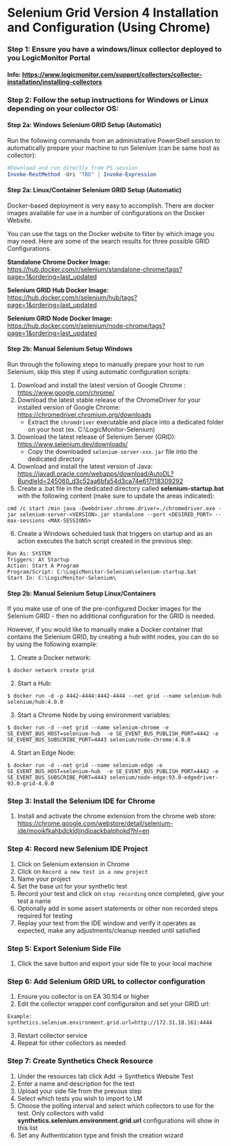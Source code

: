 # Selenium Grid Version 4 Installation and Configuration (Using Chrome)

### Step 1: Ensure you have a windows/linux collector deployed to you LogicMonitor Portal

#### Info: https://www.logicmonitor.com/support/collectors/collector-installation/installing-collectors

### Step 2: Follow the setup instructions for Windows or Linux depending on your collector OS:

#### Step 2a: Windows Selenium GRID Setup (Automatic)

Run the following commands from an administrative PowerShell session to automatically prepare your machine to run Selenium (can be same host as collector):

```powershell
#Download and run directly from PS session
Invoke-RestMethod -Uri "TBD" | Invoke-Expression
```

#### Step 2a: Linux/Container Selenium GRID Setup (Automatic)

Docker-based deployment is very easy to accomplish. There are docker images available for use in a number of configurations on the Docker Website.

You can use the tags on the Docker website to filter by which image you may need. Here are some of the search results for three possible GRID Configurations.

**Standalone Chrome Docker Image:**
https://hub.docker.com/r/selenium/standalone-chrome/tags?page=1&ordering=last_updated

**Selenium GRID Hub Docker Image:**
https://hub.docker.com/r/selenium/hub/tags?page=1&ordering=last_updated

**Selenium GRID Node Docker Image:**
https://hub.docker.com/r/selenium/node-chrome/tags?page=1&ordering=last_updated

#### Step 2b: Manual Selenium Setup Windows

Run through the following steps to manually prepare your host to run Selenium, skip this step if using automatic configuration scripts:

1.  Download and install the latest version of Google Chrome : https://www.google.com/chrome/
2.  Download the latest stable release of the ChromeDriver for your installed version of Google Chrome: https://chromedriver.chromium.org/downloads
    - Extract the `chromdriver` executable and place into a dedicated folder on your host (ex. C:\LogicMonitor-Selenium)
3.  Download the latest release of Selenium Server (GRID): https://www.selenium.dev/downloads/
    - Copy the downloaded `selenium-server-xxx.jar` file into the dedicated directory
4.  Download and install the latest version of Java: https://javadl.oracle.com/webapps/download/AutoDL?BundleId=245060_d3c52aa6bfa54d3ca74e617f18309292
5.  Create a .bat file in the dedicated directory called **selenium-startup.bat** with the following content (make sure to update the areas indicated):

```
cmd /c start /min java -Dwebdriver.chrome.driver=./chromedriver.exe -jar selenium-server-<VERSION>.jar standalone --port <DESIRED_PORT> --max-sessions <MAX-SESSIONS>
```

6. Create a Windows scheduled task that triggers on startup and as an action executes the batch script created in the previous step:

```
Run As: SYSTEM
Triggers: At Startup
Action: Start A Program
Program/Script: C:\LogicMonitor-Selenium\selenium-startup.bat
Start In: C:\LogicMonitor-Selenium\
```

#### Step 2b: Manual Selenium Setup Linux/Containers

If you make use of one of the pre-configured Docker images for the Selenium GRID - then no additional configuration for the GRID is needed.

However, if you would like to manually make a Docker container that contains the Selenium GRID, by creating a hub witht nodes, you can do so by using the following example:

1. Create a Docker network:

```
$ docker network create grid
```

2. Start a Hub:

```
$ docker run -d -p 4442-4444:4442-4444 --net grid --name selenium-hub selenium/hub:4.0.0
```

3. Start a Chrome Node by using environment variables:

```
$ docker run -d --net grid --name selenium-chrome -e SE_EVENT_BUS_HOST=selenium-hub  -e SE_EVENT_BUS_PUBLISH_PORT=4442 -e SE_EVENT_BUS_SUBSCRIBE_PORT=4443 selenium/node-chrome:4.0.0
```

4. Start an Edge Node:

```
$ docker run -d --net grid --name selenium-edge -e SE_EVENT_BUS_HOST=selenium-hub  -e SE_EVENT_BUS_PUBLISH_PORT=4442 -e SE_EVENT_BUS_SUBSCRIBE_PORT=4443 selenium/node-edge:93.0-edgedriver-93.0-grid-4.0.0
```

### Step 3: Install the Selenium IDE for Chrome

1. Install and activate the chrome extension from the chrome web store: https://chrome.google.com/webstore/detail/selenium-ide/mooikfkahbdckldjjndioackbalphokd?hl=en

### Step 4: Record new Selenium IDE Project

1. Click on Selenium extension in Chrome
2. Click on `Record a new test in a new project`
3. Name your project
4. Set the base url for your synthetic test
5. Record your test and click on `stop recording` once completed, give your test a name
6. Optionally add in some assert statements or other non recorded steps required for testing
7. Replay your test from the IDE window and verify it operates as expected, make any adjustments/cleanup needed until satisfied

### Step 5: Export Selenium Side File

1. Click the save button and export your side file to your local machine

### Step 6: Add Selenium GRID URL to collector configuration

1. Ensure you collector is on EA 30.104 or higher
2. Edit the collector wrapper.conf configuraiton and set your GRID url:

```
Example:
synthetics.selenium.environment.grid.url=http://172.31.18.161:4444
```

3. Restart collector service
4. Repeat for other collectors as needed

### Step 7: Create Synthetics Check Resource

1. Under the resources tab click Add -> Synthetics Website Test
2. Enter a name and description for the test
3. Upload your side file from the prevous step
4. Select which tests you wish to import to LM
5. Choose the polling interval and select which collectors to use for the test. Only collectors with valid **synthetics.selenium.environment.grid.url** configurations will show in this list
6. Set any Authentication type and finish the creation wizard
